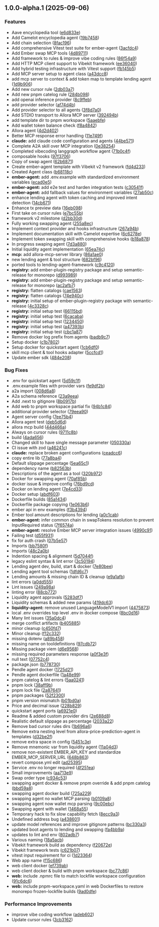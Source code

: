 ## 1.0.0-alpha.1 (2025-09-06)

### Features

* Aave encyclopedia tool ([e6d833e](https://github.com/EmberAGI/arbitrum-vibekit/commit/e6d833eda618fd23c9d3727d6891181f4cc66691))
* Add Camelot encyclopedia agent ([19b7458](https://github.com/EmberAGI/arbitrum-vibekit/commit/19b7458d09c94c746db1c8de294cd2fb9f1a08e7))
* Add chain selection ([8fac196](https://github.com/EmberAGI/arbitrum-vibekit/commit/8fac196865d7983b9953f254b191a6cb9a4bf536))
* Add comprehensive Vitest test suite for ember-agent ([3acfdc4](https://github.com/EmberAGI/arbitrum-vibekit/commit/3acfdc4db2c1370811e2b7aa161534cc2d5be39e))
* Add Ember swap MCP tools ([4d89711](https://github.com/EmberAGI/arbitrum-vibekit/commit/4d8971117c906446319ad0f1bda1b6a4281247ae))
* Add framework to rules & improve vibe coding rules ([86f54a9](https://github.com/EmberAGI/arbitrum-vibekit/commit/86f54a93104434be8777d8c542162e507cbde1bc))
* Add HTTP MCP client support to Vibekit framework ([ee36040](https://github.com/EmberAGI/arbitrum-vibekit/commit/ee3604082a54451be079633be3446e27295dbbc9))
* Add hybrid testing infrastructure with Vitest support ([fb145b5](https://github.com/EmberAGI/arbitrum-vibekit/commit/fb145b5305d45089750adf365b081390d87604d7))
* Add MCP server setup to agent class ([a43dcc8](https://github.com/EmberAGI/arbitrum-vibekit/commit/a43dcc8f4001797a9da992c1e804896392e08c13))
* add mcp server to context & add token map to template lending agent ([1d9b906](https://github.com/EmberAGI/arbitrum-vibekit/commit/1d9b906a79d817ef58b4d5f91d856091b00a6aed))
* Add new cursor rule ([2db03a7](https://github.com/EmberAGI/arbitrum-vibekit/commit/2db03a7e994cedeb15bc1046b42d662387411cf7))
* Add new pnpm catelog rule ([284b098](https://github.com/EmberAGI/arbitrum-vibekit/commit/284b0984ec7d95dc152fe5cdcd54f066317c41c4))
* add openai inference provider ([8c9ffeb](https://github.com/EmberAGI/arbitrum-vibekit/commit/8c9ffebce47b76729c1f0b36945b0b87cf3f4343))
* add provider selector ([af74d4b](https://github.com/EmberAGI/arbitrum-vibekit/commit/af74d4b61b0c0c7b1c99a8ac9ca93343a2a9b4c2))
* Add provider selector to all agents ([3f8d7a0](https://github.com/EmberAGI/arbitrum-vibekit/commit/3f8d7a030bdb1cc6366abeb5b130d4cf4f8955bf))
* Add STDIO transport to Allora MCP server ([392494b](https://github.com/EmberAGI/arbitrum-vibekit/commit/392494b810db02aef0d25b139c2f53fdc5803a8a))
* add template dir to pnpm workspace ([5aaebfe](https://github.com/EmberAGI/arbitrum-vibekit/commit/5aaebfef662c4c84358727b66e87270cc19505d3))
* Add wallet token balance check ([f8a4842](https://github.com/EmberAGI/arbitrum-vibekit/commit/f8a4842ca69e8c9bc75e2c84ae9866cd6768bc99))
* Allora agent ([4d2d402](https://github.com/EmberAGI/arbitrum-vibekit/commit/4d2d4021e350502ef6cbb51de5ad0c6a4dd209ad))
* Better MCP response error handling ([11e749f](https://github.com/EmberAGI/arbitrum-vibekit/commit/11e749f1d899d2567957b430f4db34776030d9a7))
* **claude:** add claude code configuration and agents ([44be571](https://github.com/EmberAGI/arbitrum-vibekit/commit/44be571b4e1e9f4a7073bad68c24f3f13013a877))
* Complete A2A skill over MCP integration ([0e38254](https://github.com/EmberAGI/arbitrum-vibekit/commit/0e38254a7524f619d2ab8f217dc19d6a8762c85e))
* Completed vibecoding langgraph workflow agent ([71b0c4f](https://github.com/EmberAGI/arbitrum-vibekit/commit/71b0c4f7b8e71a99e5bae381366fab0bbf37f5f9))
* composable hooks ([97f3706](https://github.com/EmberAGI/arbitrum-vibekit/commit/97f37068c83c74f75cec2c411747f7d7df545c2b))
* Copy of swap agent ([62b6871](https://github.com/EmberAGI/arbitrum-vibekit/commit/62b6871094fbebaac4f27dff0ac570052f1d235a))
* Create ember-agent template with Vibekit v2 framework ([fd4d233](https://github.com/EmberAGI/arbitrum-vibekit/commit/fd4d233720a4830d5c336ee576d9208a3bf6e7fe))
* Created Agent class ([b68118c](https://github.com/EmberAGI/arbitrum-vibekit/commit/b68118c3722f82dc8314399b0773fb3607c395c6))
* **ember-agent:** add .env.example with standardized environment variables ([ecad0e5](https://github.com/EmberAGI/arbitrum-vibekit/commit/ecad0e524869f14d3bf53e1c580ac12529237f2b))
* **ember-agent:** add e2e test and harden integration tests ([c30541f](https://github.com/EmberAGI/arbitrum-vibekit/commit/c30541fa678957957e3ec20bca284ea49b3456e6))
* **ember-agent:** add fallback values for environment variables ([27ab50c](https://github.com/EmberAGI/arbitrum-vibekit/commit/27ab50ca7468d79380b524051fe163677a51a594))
* enhance lending agent with token caching and improved intent detection ([14cb671](https://github.com/EmberAGI/arbitrum-vibekit/commit/14cb671df829ecef2813b2fd666b94d39d80eeaf))
* Enhance tx preview data ([16eb098](https://github.com/EmberAGI/arbitrum-vibekit/commit/16eb0988808dc2817db5bd41ba5bf1201cd1c5fb))
* First take on cursor rules ([e7bc55b](https://github.com/EmberAGI/arbitrum-vibekit/commit/e7bc55bccf6ae54505c02e670a44234526c97d79))
* framework v2 milestone ([d2bb30d](https://github.com/EmberAGI/arbitrum-vibekit/commit/d2bb30d202e00b994675a6e60e13f63f22952b1d))
* Fully working swapping agent ([255a8ec](https://github.com/EmberAGI/arbitrum-vibekit/commit/255a8ec4d228adea29fca22c13ae06fbd8bea335))
* Implement context provider and hooks infrastructure ([267a94b](https://github.com/EmberAGI/arbitrum-vibekit/commit/267a94b0aadfcdbccb262efc523dd617dbc25494))
* Implement documentation skill with Camelot expertise ([6c6278e](https://github.com/EmberAGI/arbitrum-vibekit/commit/6c6278e514ea6268be9c2b37c3a244896f73cb41))
* Implement token swapping skill with comprehensive hooks ([b18a878](https://github.com/EmberAGI/arbitrum-vibekit/commit/b18a878c4890dab3574b3a2e1dad82599f27cf57))
* In progress swaping agent ([7d3a880](https://github.com/EmberAGI/arbitrum-vibekit/commit/7d3a8802c1a57b550f00c3fabb173c6f122fff7d))
* Initial liquidity agent implementation ([65ea74c](https://github.com/EmberAGI/arbitrum-vibekit/commit/65ea74ccd9ce96de84c8a4f14660835f95b33cb4))
* **mcp:** add allora-mcp-server library ([86a1ae0](https://github.com/EmberAGI/arbitrum-vibekit/commit/86a1ae0e04376267af2d8b2444bbdde74bffe0c3))
* new lending agent & tool structure ([682bf96](https://github.com/EmberAGI/arbitrum-vibekit/commit/682bf962f5c1b42fe206f4ade434cf0815dbfbcf))
* ported tools to lending-agent-framework ([c9c4120](https://github.com/EmberAGI/arbitrum-vibekit/commit/c9c4120191dc1c7d0e2acf780e689806effee3c7))
* **registry:** add ember-plugin-registry package and setup semantic-release for monorepo ([d993989](https://github.com/EmberAGI/arbitrum-vibekit/commit/d99398937cc6bc6c8ebf299e2dacf369ef158d2a))
* **registry:** add ember-plugin-registry package and setup semantic-release for monorepo ([ac2afb7](https://github.com/EmberAGI/arbitrum-vibekit/commit/ac2afb705ddd2e35cc2cf751e20eeebf5e851993))
* **registry:** flatten catalogs ([cae1563](https://github.com/EmberAGI/arbitrum-vibekit/commit/cae156354a816343f9ce477fc5cc32037f359294))
* **registry:** flatten catalogs ([74e940c](https://github.com/EmberAGI/arbitrum-vibekit/commit/74e940cb3c628018cc7eed7ef95f1df3f8ac1612))
* **registry:** initial setup of ember-plugin-registry package with semantic-release ([4c3328c](https://github.com/EmberAGI/arbitrum-vibekit/commit/4c3328c2e4f3ae0b046eb28e0e81bf89680976ae))
* **registry:** initial setup test ([66115bd](https://github.com/EmberAGI/arbitrum-vibekit/commit/66115bd0830828d79a126a669dccdefecc9d8dc5))
* **registry:** initial setup test ([6cacaba](https://github.com/EmberAGI/arbitrum-vibekit/commit/6cacaba3aac6612ff60f25434ab3bf334fed73d2))
* **registry:** initial setup test ([1234450](https://github.com/EmberAGI/arbitrum-vibekit/commit/1234450846a25ca63ff5779978e2210bd01eb670))
* **registry:** initial setup test ([a47393b](https://github.com/EmberAGI/arbitrum-vibekit/commit/a47393bbde6db4d81c784f12cec6cdfa719852c1))
* **registry:** initial setup test ([cbc1a87](https://github.com/EmberAGI/arbitrum-vibekit/commit/cbc1a87fe93b4ece7ea957b64e2de4abebda3c1e))
* Remove docker log prefix from agents ([badb9c7](https://github.com/EmberAGI/arbitrum-vibekit/commit/badb9c7b53933cf346c8015a1c8ed7a12a369b0d))
* Setup docker ([c1b7802](https://github.com/EmberAGI/arbitrum-vibekit/commit/c1b78020631442841c8ca375bb156f3ce83e4095))
* Setup docker for quickstart agent ([1cb6df0](https://github.com/EmberAGI/arbitrum-vibekit/commit/1cb6df0126be4ed00d76b13cd94d17e008a97e5d))
* skill mcp client & tool hooks adapter ([5ccfcd1](https://github.com/EmberAGI/arbitrum-vibekit/commit/5ccfcd14cc6fb84a7acb44a96b8a642999e9a5b7))
* Update ember sdk ([484e208](https://github.com/EmberAGI/arbitrum-vibekit/commit/484e208941bd6dc66329ceb25b383d5508c897ce))

### Bug Fixes

* .env for quickstart agent ([5d59c1f](https://github.com/EmberAGI/arbitrum-vibekit/commit/5d59c1f32b7baebedc7cdfa9fbdf24d04a07bf7d))
* .env.example files with provider vars ([fe9df2b](https://github.com/EmberAGI/arbitrum-vibekit/commit/fe9df2b0f3b95765c437ecdbeb30731d624981ec))
* a2a import ([008d6a8](https://github.com/EmberAGI/arbitrum-vibekit/commit/008d6a801ff66e66cead089e7c9b3e8c0d2c9f22))
* A2a schema reference ([23a9eea](https://github.com/EmberAGI/arbitrum-vibekit/commit/23a9eea9efc4d83f19f1965fb909c9b1109a8626))
* Add .next to gitignore ([8b0917b](https://github.com/EmberAGI/arbitrum-vibekit/commit/8b0917b6e36c390127fcb278015c72f62098d558))
* Add web to pnpm workspace partial fix ([94b1c84](https://github.com/EmberAGI/arbitrum-vibekit/commit/94b1c8474c3050b9eabea6efb8d41a47c5e3798c))
* additional provider selector ([79eea90](https://github.com/EmberAGI/arbitrum-vibekit/commit/79eea90598ba2b872be7566944c87e272cce7d1d))
* Agent server config ([7ee75b4](https://github.com/EmberAGI/arbitrum-vibekit/commit/7ee75b4733fee6263433e92b1d6fa40315572e99))
* Allora agent test ([deb5d6d](https://github.com/EmberAGI/arbitrum-vibekit/commit/deb5d6dee98f234df8cda32dadbb9db935e872f7))
* allora mcp build ([44d466a](https://github.com/EmberAGI/arbitrum-vibekit/commit/44d466aeace93d0483483a392059398b79a4cd5c))
* Always on cursor rules ([9711c8b](https://github.com/EmberAGI/arbitrum-vibekit/commit/9711c8b7842d54856ce6937ad48518a210b41aef))
* build ([4ada656](https://github.com/EmberAGI/arbitrum-vibekit/commit/4ada6563ca45c188c3ebaadb29fdd025a752942f))
* Changed skill to have single message parameter ([050330a](https://github.com/EmberAGI/arbitrum-vibekit/commit/050330a4ebf25686bd0b0f4d48b3f030582c339e))
* CI issue with zod ([a46241c](https://github.com/EmberAGI/arbitrum-vibekit/commit/a46241ccb6d8d1addf16ea6bc3be1c34d6c0fef1))
* **claude:** replace broken agent configurations ([ceadcc6](https://github.com/EmberAGI/arbitrum-vibekit/commit/ceadcc62b3a51ee846102131c706e0ac8d5daff3))
* copy entire lib ([77a8ba4](https://github.com/EmberAGI/arbitrum-vibekit/commit/77a8ba483b2190d4b5266372dd16fdc63caa5c50))
* Default slippage percentage ([5ea65c1](https://github.com/EmberAGI/arbitrum-vibekit/commit/5ea65c1f5a579a8ce4ebca9b0148268772c690a3))
* dependency name ([b82563b](https://github.com/EmberAGI/arbitrum-vibekit/commit/b82563b4d228996885de0e24e531d456cbbd36b2))
* Descriptions of the agent as a tool ([320b972](https://github.com/EmberAGI/arbitrum-vibekit/commit/320b9720d3afd06d99c6e7e56beb24b5b9b43b7c))
* Docker for swapping agent ([70af85b](https://github.com/EmberAGI/arbitrum-vibekit/commit/70af85b7b2802ff87fb599cce79efd42dac0a8c7))
* docker issue & improve config ([76bd9cd](https://github.com/EmberAGI/arbitrum-vibekit/commit/76bd9cd4a0fff92374d903ba3e30095f39159aba))
* Docker on lending agent ([7e4cd33](https://github.com/EmberAGI/arbitrum-vibekit/commit/7e4cd333d30f5bc13a548e3414e725906ad0fc9c))
* Docker setup ([abdf603](https://github.com/EmberAGI/arbitrum-vibekit/commit/abdf60316342f84b771852b1c0ce3032a7251202))
* Dockerfile builds ([85a1434](https://github.com/EmberAGI/arbitrum-vibekit/commit/85a1434e21d887376141e0e404e13a5f3e87893f))
* Dockerfile package copying ([1e063b6](https://github.com/EmberAGI/arbitrum-vibekit/commit/1e063b626649a84c98b3d1a8981add327ce55e17))
* ember api in env examples ([f3b4394](https://github.com/EmberAGI/arbitrum-vibekit/commit/f3b4394a9ccfd198a0d98ee0b07704467243e081))
* Ember tool amount descriptions for lending ([a0c1cab](https://github.com/EmberAGI/arbitrum-vibekit/commit/a0c1cab111700b173a3e91e197dd33eeeea7a1b5))
* **ember-agent:** infer common chain in swapTokens resolution to prevent InputRequired status ([7f6574a](https://github.com/EmberAGI/arbitrum-vibekit/commit/7f6574a07391b5030394d13991aa739925379835))
* **ember-agent:** resolve Ember MCP server integration issues ([4990c91](https://github.com/EmberAGI/arbitrum-vibekit/commit/4990c91ae061478744c6c31ae9680318e5aaf46f))
* Failing test ([d55f931](https://github.com/EmberAGI/arbitrum-vibekit/commit/d55f93133d00e59a5b77bed60f07704fd254bd3f))
* fix for auth crash ([07b5e57](https://github.com/EmberAGI/arbitrum-vibekit/commit/07b5e5775a3d557e8bbda888eb5d3e343f2b06e5))
* Imports ([bb7580f](https://github.com/EmberAGI/arbitrum-vibekit/commit/bb7580fb2b2c5ac34d2747801be19d22d517e0ed))
* Imports ([48c2a0b](https://github.com/EmberAGI/arbitrum-vibekit/commit/48c2a0b07967a708a57a666d7dd5312c78652909))
* Indention spacing & alignment ([5d7044f](https://github.com/EmberAGI/arbitrum-vibekit/commit/5d7044f4721ca8e0a1b28af47c706d88b3a0b2c2))
* legacy eslint syntax & lint error ([3c50194](https://github.com/EmberAGI/arbitrum-vibekit/commit/3c50194f0528ea444b37035d17c2de136a194878))
* Lending agent dev, build, start & docker ([7e80bee](https://github.com/EmberAGI/arbitrum-vibekit/commit/7e80bee9207ebc19240660ee8f1e318dfc2602e9))
* Lending agent tool schemas ([1dfd6c7](https://github.com/EmberAGI/arbitrum-vibekit/commit/1dfd6c7f91c5af952981c07b68eead9b4cd399a1))
* Lending amounts & missing chain ID & cleanup ([e9a1afb](https://github.com/EmberAGI/arbitrum-vibekit/commit/e9a1afb533185948a9398fa46adf5623b6911724))
* lint errors ([a0dd555](https://github.com/EmberAGI/arbitrum-vibekit/commit/a0dd555e6623fc4c31c6a332cc630aa1c3c1c9dd))
* Lint issues ([249a98a](https://github.com/EmberAGI/arbitrum-vibekit/commit/249a98ad63f312e31bdaaa1ce1989ab6a9267d51))
* linting error ([88cb772](https://github.com/EmberAGI/arbitrum-vibekit/commit/88cb772abc8b862c9ab4311ade1c33c24d48bfb9))
* Liquidity agent approvals ([5283df7](https://github.com/EmberAGI/arbitrum-vibekit/commit/5283df792f6a76a2647f75678a9c2a771e52420e))
* Liquidity schemas & added new params ([419dc63](https://github.com/EmberAGI/arbitrum-vibekit/commit/419dc635f4076ce46a4e6e4da7dc104b25c47f02))
* **liquidity-agent:** remove unused LanguageModelV1 import ([4475873](https://github.com/EmberAGI/arbitrum-vibekit/commit/4475873a00067aae25141ea8489b9ff541745912))
* local .env overrides top level .env in docker compose ([8bc0d16](https://github.com/EmberAGI/arbitrum-vibekit/commit/8bc0d1647ecf9823b88a43d33234c8aca76cecd2))
* Many lint issues ([35a0dc4](https://github.com/EmberAGI/arbitrum-vibekit/commit/35a0dc432923420db4f81ee307c9e053724c6e23))
* merge conflict artifacts ([b405885](https://github.com/EmberAGI/arbitrum-vibekit/commit/b405885dbf12c625556c45d66346189370767a13))
* minor cleanup ([c450fd7](https://github.com/EmberAGI/arbitrum-vibekit/commit/c450fd71f98d886ac2cafbd988ad2b552d08d0ba))
* Minor cleanup ([f12c332](https://github.com/EmberAGI/arbitrum-vibekit/commit/f12c33295c74a45b3659d97ff034811ca0bfc8bb))
* missing dotenv ([a89b458](https://github.com/EmberAGI/arbitrum-vibekit/commit/a89b4584c830767b9ee8b7e65b200f0f68844127))
* missing name on tooldefinitions ([97cdb72](https://github.com/EmberAGI/arbitrum-vibekit/commit/97cdb72d16d07deb60a9d742fadb9884269c5a52))
* Missing package viem ([d6e9568](https://github.com/EmberAGI/arbitrum-vibekit/commit/d6e9568342c9c19340e1ea1b2bfaea36fe61b044))
* missing required parameters response ([a0f3e3f](https://github.com/EmberAGI/arbitrum-vibekit/commit/a0f3e3f88287fb9797b2d4f9901009b2dd232f75))
* null text ([07752c4](https://github.com/EmberAGI/arbitrum-vibekit/commit/07752c4c923067d027c9b322f0435adbf97e2c59))
* package.json ([b778730](https://github.com/EmberAGI/arbitrum-vibekit/commit/b77873027f1c1b75e5917def460affe24829f2d0))
* Pendle agent docker ([1725d21](https://github.com/EmberAGI/arbitrum-vibekit/commit/1725d214c97980ff8fb61e2d23827595f26d8f52))
* Pendle agent dockerfile ([1a48e99](https://github.com/EmberAGI/arbitrum-vibekit/commit/1a48e991c0a393275d330ecd859d15d2a00d2d86))
* pnpm catelog & lint errors ([5aa0241](https://github.com/EmberAGI/arbitrum-vibekit/commit/5aa0241ba9b4c7e861da5fcc16f5d4267217078b))
* pnpm lock ([38aff9b](https://github.com/EmberAGI/arbitrum-vibekit/commit/38aff9b4650802551b5b32866aacb0315b13b9ca))
* pnpm lock file ([2a87641](https://github.com/EmberAGI/arbitrum-vibekit/commit/2a8764137c6e1dad92e906a16ebbf8624c7bc143))
* pnpm packages ([52f2300](https://github.com/EmberAGI/arbitrum-vibekit/commit/52f230007b38720087081afee71cd6c402c3ee87))
* pnpm version mismatch ([b01bd0a](https://github.com/EmberAGI/arbitrum-vibekit/commit/b01bd0a92055da89927299f808d721daf3dbe446))
* Price and decimal issue ([228b829](https://github.com/EmberAGI/arbitrum-vibekit/commit/228b829c6a55b84ac0ac2e0cf1d57dfd58913b55))
* quickstart agent ports ([a6921e0](https://github.com/EmberAGI/arbitrum-vibekit/commit/a6921e02b849d67149654fa0cd639bed4827f95e))
* Readme & added custom provider dirs ([2e688d8](https://github.com/EmberAGI/arbitrum-vibekit/commit/2e688d823a5533c29495ed001537141a6d991722))
* Realistic default slippage as percentage ([2033a22](https://github.com/EmberAGI/arbitrum-vibekit/commit/2033a22e67919e18321b27201d33d9e890a53fe0))
* Remove bad cursor rules dirs ([1b696a6](https://github.com/EmberAGI/arbitrum-vibekit/commit/1b696a6e42c05f0d72a347aa1d32c835661cec70))
* Remove extra nesting level from allora-price-prediction-agent in templates ([d32be2f](https://github.com/EmberAGI/arbitrum-vibekit/commit/d32be2f59dc413fcee57286d3184e80f7410f010))
* remove extra space in config ([5451c3e](https://github.com/EmberAGI/arbitrum-vibekit/commit/5451c3e173eaa46e2c020ff02cb96ae983a6a3d2))
* Remove mnemonic var from liquidity agent ([11a04d3](https://github.com/EmberAGI/arbitrum-vibekit/commit/11a04d3293c62dc6f56d87d55276876149be70af))
* remove non-existent EMBER_API_KEY and standardize EMBER_MCP_SERVER_URL ([648b863](https://github.com/EmberAGI/arbitrum-vibekit/commit/648b8631f08868067fd955094a06275733404bc6))
* revert compose.yml edit ([ad25395](https://github.com/EmberAGI/arbitrum-vibekit/commit/ad25395dce62e9da37e41953c260eae1645288a8))
* Service .env no longer required ([4f251ea](https://github.com/EmberAGI/arbitrum-vibekit/commit/4f251ea17fc189132de647b81372aa23a4f844bc))
* Small improvements ([aa713e9](https://github.com/EmberAGI/arbitrum-vibekit/commit/aa713e9f1f905e9c28be817f25f8be3002134a99))
* Swap order type ([c934c53](https://github.com/EmberAGI/arbitrum-vibekit/commit/c934c536fd83fea239d83ac942771d0d807e620f))
* swapping agent docker & remove pnpm override & add pnpm catelog ([bbd59a8](https://github.com/EmberAGI/arbitrum-vibekit/commit/bbd59a8bfe29009f4cc9e79394c1037429678e95))
* swapping agent docker build ([725a229](https://github.com/EmberAGI/arbitrum-vibekit/commit/725a2294f935d55a553d67c5f6ee0988b9249a25))
* swapping agent no wallet MCP parsing ([b0109a8](https://github.com/EmberAGI/arbitrum-vibekit/commit/b0109a807f1f74705dfaac005ea8498499e71518))
* swapping agent now wallet mcp parsing ([9c00ebc](https://github.com/EmberAGI/arbitrum-vibekit/commit/9c00ebca291df3ac259d252d247e9dc3f1de5b07))
* Swapping agent with wallet ([1468a55](https://github.com/EmberAGI/arbitrum-vibekit/commit/1468a55e99944ba62b41cc32b7f8db64cd5650d4))
* Temporary hack to fix slow capability fetch ([8ecc9a3](https://github.com/EmberAGI/arbitrum-vibekit/commit/8ecc9a377a9c48e73d97cbc146f6549ad7413232))
* Undefined address bug ([a438601](https://github.com/EmberAGI/arbitrum-vibekit/commit/a438601b1e2a4d7b23a6d88407cc11572b957b46))
* update model references and improve gitignore patterns ([bc330a3](https://github.com/EmberAGI/arbitrum-vibekit/commit/bc330a3a3217cf41f9111ba271ba09016a195db3))
* updated boot agents to lending and swapping ([fa4bb9a](https://github.com/EmberAGI/arbitrum-vibekit/commit/fa4bb9ac1ab89b31eb64eb901f29059a1e1b6502))
* updates to lint and env ([802adb7](https://github.com/EmberAGI/arbitrum-vibekit/commit/802adb7e7f7384a9256101a9742800c84bac549b))
* Various naming ([18a5acb](https://github.com/EmberAGI/arbitrum-vibekit/commit/18a5acbe63cc816b508cfb0f6947897fd48397b2))
* Vibekit framework build as dependency ([f20672e](https://github.com/EmberAGI/arbitrum-vibekit/commit/f20672ee35c2e146d69ef0050939c65651cf64fb))
* Vibekit framework tests ([c621b07](https://github.com/EmberAGI/arbitrum-vibekit/commit/c621b078e400ddff1b37c1d0ba1cc813ec43f3ce))
* vitest input requirement for ci ([1d23364](https://github.com/EmberAGI/arbitrum-vibekit/commit/1d233640b821847830e9a140030afa717ef71251))
* Web app name ([f15c686](https://github.com/EmberAGI/arbitrum-vibekit/commit/f15c686e315d7e578bcbc0156b9ae0ecc6642cb3))
* web client docker ([ef739ab](https://github.com/EmberAGI/arbitrum-vibekit/commit/ef739ab182bea0812bbe235250a5e2e5b2522168))
* web client docker & build with pnpm workspace ([bc77c86](https://github.com/EmberAGI/arbitrum-vibekit/commit/bc77c86a23b820324daa817ab64110151efb60cd))
* **web:** include .npmrc file to match lockfile workspace configuration ([91c6dc6](https://github.com/EmberAGI/arbitrum-vibekit/commit/91c6dc6927c293a4c7c81551627997346cef5b39))
* **web:** include pnpm-workspace.yaml in web Dockerfiles to restore monorepo frozen-lockfile builds ([9ad0dfe](https://github.com/EmberAGI/arbitrum-vibekit/commit/9ad0dfee428230d72998ef2977f508776394a294))

### Performance Improvements

* improve vibe coding workflow ([adeb602](https://github.com/EmberAGI/arbitrum-vibekit/commit/adeb6022d539bfd06e1e5915f9cf0ce7ffe6822e))
* Update cursor rules ([3cb3162](https://github.com/EmberAGI/arbitrum-vibekit/commit/3cb316201993030b6d3af55d05286f69af0627be))
